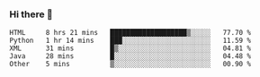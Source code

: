 ### Hi there 👋

<!--START_SECTION:waka-->
```text
HTML     8 hrs 21 mins   ███████████████████▒░░░░░   77.70 % 
Python   1 hr 14 mins    ███░░░░░░░░░░░░░░░░░░░░░░   11.59 % 
XML      31 mins         █▒░░░░░░░░░░░░░░░░░░░░░░░   04.81 % 
Java     28 mins         █░░░░░░░░░░░░░░░░░░░░░░░░   04.48 % 
Other    5 mins          ▒░░░░░░░░░░░░░░░░░░░░░░░░   00.90 % 
```
<!--END_SECTION:waka-->


<!--
**AnkelMauCastillo/AnkelMauCastillo** is a ✨ _special_ ✨ repository because its `README.md` (this file) appears on your GitHub profile.

Here are some ideas to get you started:

- 🔭 I’m currently working on ...
- 🌱 I’m currently learning ...
- 👯 I’m looking to collaborate on ...
- 🤔 I’m looking for help with ...
- 💬 Ask me about ...
- 📫 How to reach me: ...
- 😄 Pronouns: ...
- ⚡ Fun fact: ...
-->
